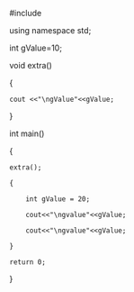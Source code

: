 #include <iostream>
  
using namespace std; 

int gValue=10; 

void extra() 

{

    cout <<"\ngValue"<<gValue;
    
    
}

int main()

{ 

    extra();
    
    {
    
        int gValue = 20; 
        
        cout<<"\ngvalue"<<gValue;
        
        cout<<"\ngvalue"<<gValue;
        
    }
    
    return 0;
    
} 
